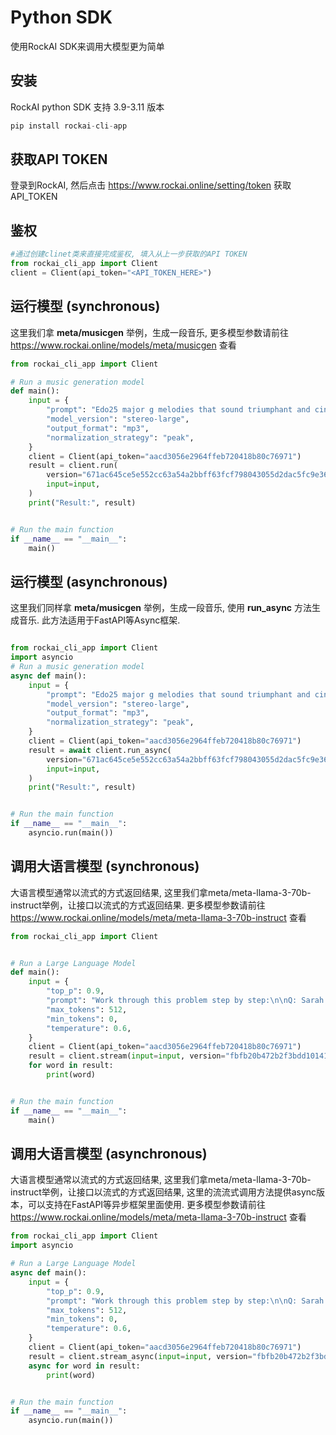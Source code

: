# Python SDK

使用RockAI SDK来调用大模型更为简单

## 安装

RockAI python SDK 支持 3.9-3.11 版本
```python
pip install rockai-cli-app
```

## 获取API TOKEN

登录到RockAI, 然后点击 https://www.rockai.online/setting/token 获取API_TOKEN

## 鉴权

```python
#通过创建clinet类来直接完成鉴权, 填入从上一步获取的API TOKEN
from rockai_cli_app import Client
client = Client(api_token="<API_TOKEN_HERE>")
```

## 运行模型 (synchronous)

这里我们拿 **meta/musicgen** 举例，生成一段音乐, 更多模型参数请前往
https://www.rockai.online/models/meta/musicgen 查看

```python
from rockai_cli_app import Client

# Run a music generation model
def main():
    input = {
        "prompt": "Edo25 major g melodies that sound triumphant and cinematic. Leading up to a crescendo that resolves in a 9th harmonic",
        "model_version": "stereo-large",
        "output_format": "mp3",
        "normalization_strategy": "peak",
    }
    client = Client(api_token="aacd3056e2964ffeb720418b80c76971")
    result = client.run(
        version="671ac645ce5e552cc63a54a2bbff63fcf798043055d2dac5fc9e36a837eedcfb",
        input=input,
    )
    print("Result:", result)


# Run the main function
if __name__ == "__main__":
    main()
```


## 运行模型 (asynchronous)

这里我们同样拿 **meta/musicgen** 举例，生成一段音乐, 使用 **run_async** 方法生成音乐. 此方法适用于FastAPI等Async框架.

```python

from rockai_cli_app import Client
import asyncio
# Run a music generation model
async def main():
    input = {
        "prompt": "Edo25 major g melodies that sound triumphant and cinematic. Leading up to a crescendo that resolves in a 9th harmonic",
        "model_version": "stereo-large",
        "output_format": "mp3",
        "normalization_strategy": "peak",
    }
    client = Client(api_token="aacd3056e2964ffeb720418b80c76971")
    result = await client.run_async(
        version="671ac645ce5e552cc63a54a2bbff63fcf798043055d2dac5fc9e36a837eedcfb",
        input=input,
    )
    print("Result:", result)


# Run the main function
if __name__ == "__main__":
    asyncio.run(main())

```


## 调用大语言模型 (synchronous)
大语言模型通常以流式的方式返回结果, 这里我们拿meta/meta-llama-3-70b-instruct举例，让接口以流式的方式返回结果. 更多模型参数请前往 https://www.rockai.online/models/meta/meta-llama-3-70b-instruct 查看

```python
from rockai_cli_app import Client


# Run a Large Language Model
def main():
    input = {
        "top_p": 0.9,
        "prompt": "Work through this problem step by step:\n\nQ: Sarah has 7 llamas. Her friend gives her 3 more trucks of llamas. Each truck has 5 llamas. How many llamas does Sarah have in total?",
        "max_tokens": 512,
        "min_tokens": 0,
        "temperature": 0.6,
    }
    client = Client(api_token="aacd3056e2964ffeb720418b80c76971")
    result = client.stream(input=input, version="fbfb20b472b2f3bdd101412a9f70a0ed4fc0ced78a77ff00970ee7a2383c575d")
    for word in result:
        print(word)


# Run the main function
if __name__ == "__main__":
    main()

```


## 调用大语言模型 (asynchronous)
大语言模型通常以流式的方式返回结果, 这里我们拿meta/meta-llama-3-70b-instruct举例，让接口以流式的方式返回结果, 这里的流流式调用方法提供async版本，可以支持在FastAPI等异步框架里面使用. 更多模型参数请前往 https://www.rockai.online/models/meta/meta-llama-3-70b-instruct 查看
```python
from rockai_cli_app import Client
import asyncio

# Run a Large Language Model
async def main():
    input = {
        "top_p": 0.9,
        "prompt": "Work through this problem step by step:\n\nQ: Sarah has 7 llamas. Her friend gives her 3 more trucks of llamas. Each truck has 5 llamas. How many llamas does Sarah have in total?",
        "max_tokens": 512,
        "min_tokens": 0,
        "temperature": 0.6,
    }
    client = Client(api_token="aacd3056e2964ffeb720418b80c76971")
    result = client.stream_async(input=input, version="fbfb20b472b2f3bdd101412a9f70a0ed4fc0ced78a77ff00970ee7a2383c575d")
    async for word in result:
        print(word)


# Run the main function
if __name__ == "__main__":
    asyncio.run(main())
```




